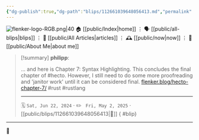 ```yaml
---
{"dg-publish":true,"dg-path":"blips/112661039648056413.md","permalink":"/blips/112661039648056413/","title":"philipp on mastodon @ 2024-06-22","created":"2024-06-22T15:43:59","updated":"2025-05-02T08:50:44"}
---
```



<div class="transclusion internal-embed is-loaded"><div class="markdown-embed">




![flenker-logo-RGB.png|40](/img/user/attachments/flenker-logo-RGB.png)
🏠 [[public/Index\|home]]  ⋮ 🗣️ [[public/all-blips\|blips]] ⋮  📝 [[public/All Articles\|articles]]  ⋮ 🕰️ [[public/now\|now]] ⋮ 🪪 [[public/About Me\|about me]]


</div></div>


> [!summary] **philipp**:
>
> ... and here is Chapter 7: Syntax Highlighting. This concludes the final chapter of #hecto. However, I still need to do some more proofreading and 'janitor work' until it can be considered final.
> [flenker.blog/hecto-chapter-7/](https://flenker.blog/hecto-chapter-7/)
> #rust #rustlang
> - - -
>
> 🗓️ <code>Sat, Jun 22, 2024</code>  · ✏️ <code> Fri, May 2, 2025</code>  · [[public/blips/112661039648056413\|🔗]]
{ #blip}


- - -

 👾
